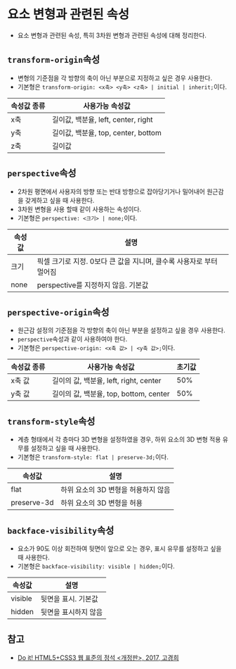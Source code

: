 # 요소 변형과 관련된 속성

- 요소 변형과 관련된 속성, 특히 3차원 변형과 관련된 속성에 대해 정리한다.

## `transform-origin`속성

- 변형의 기준점을 각 방향의 축이 아닌 부분으로 지정하고 싶은 경우 사용한다.
- 기본형은 `transform-origin: <x축> <y축> <z축> | initial | inherit;`이다.

속성값 종류 | 사용가능 속성값
-----------|---------------
x축 | 길이값, 백분율, left, center, right
y축 | 길이값, 백분율, top, center, bottom
z축 | 길이값

## `perspective`속성

- 2차원 평면에서 사용자의 방향 또는 반대 방향으로 잡아당기거나 밀어내어 원근감을 갖게하고 싶을 때 사용한다.
- 3차원 변형을 사용 할때 같이 사용하는 속성이다.
- 기본형은 `perspective: <크기> | none;`이다.

속성값 | 설명
------|------
크기 | 픽셀 크기로 지정. 0보다 큰 값을 지니며, 클수록 사용자로 부터 멀어짐
none | perspective를 지정하지 않음. 기본값

## `perspective-origin`속성

- 원근감 설정의 기준점을 각 방향의 축이 아닌 부분을 설정하고 싶을 경우 사용한다.
- `perspective`속성과 같이 사용하여야 한다.
- 기본형은 `perspective-origin: <x축 값> | <y축 값>;`이다.

속성값 종류 | 사용가능 속성값 | 초기값
-----------|---------------|--------
x축 값 | 길이의 값, 백분율, left, right, center | 50%
y축 값 | 길이의 값, 백분율, top, bottom, center | 50%

## `transform-style`속성

- 계층 형태에서 각 층마다 3D 변형을 설정하였을 경우, 하위 요소의 3D 변형 적용 유무를 설정하고 싶을 때 사용한다.
- 기본형은 `transform-style: flat | preserve-3d;`이다.

속성값 | 설명
------|------
flat | 하위 요소의 3D 변형을 허용하지 않음
preserve-3d | 하위 요소의 3D 변형을 허용

## `backface-visibility`속성

- 요소가 90도 이상 회전하여 뒷면이 앞으로 오는 경우, 표시 유무를 설정하고 싶을 때 사용한다.
- 기본형은 `backface-visibility: visible | hidden;`이다.

속성값 | 설명
------|------
visible | 뒷면을 표시. 기본값
hidden | 뒷면을 표시하지 않음

## 참고

- [Do it! HTML5+CSS3 웹 표준의 정석 <개정판>, 2017, 고경희](http://www.easyspub.co.kr/20_Menu/BookView/119/PUB)